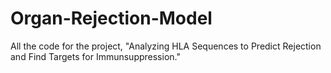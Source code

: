 # Organ-Rejection-Model

All the code for the project, "Analyzing HLA Sequences to Predict Rejection and Find Targets for Immunsuppression."
